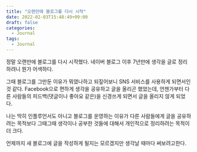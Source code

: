 ```yaml
---
title: "오랜만에 블로그를 다시 시작"
date: 2022-02-03T15:48:49+09:00
draft: false
categories:
  - Journal
tags:
  - Journal
---
```


정말 오랜만에 블로그를 다시 시작했다.
네이버 블로그 이후 7년만에 생각을 글로 정리하려니 뭔가 어색하다.

그때 블로그를 그만둔 이유가 뭐였나하고 되짚어보니 SNS 서비스를 사용하게 되면서인 것 같다.
Facebook으로 편하게 생각을 공유하고 글을 올리곤 했었는데,
언젠가부터 다른 사람들의 피드백(댓글이나 좋아요 같은)을 신경쓰게 되면서 글을 올리지 않게 되었다.

나는 딱히 인플루언서도 아니고 블로그를 운영하는 이유가 다른 사람들에게 글을 공유하려는 목적보다
그때그때 생각이나 공부한 것들에 대해서 개인적으로 정리하려는 목적이 더 크다.

언제까지 새 블로그에 글을 작성하게 될지는 모르겠지만
생각날 때마다 써보려고한다.
